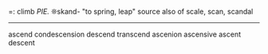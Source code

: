=: climb
*PIE.* ❊skand- "to spring, leap"
source also of scale, scan, scandal

---
ascend
condescension
descend
transcend
ascenion
ascensive
ascent
descent

